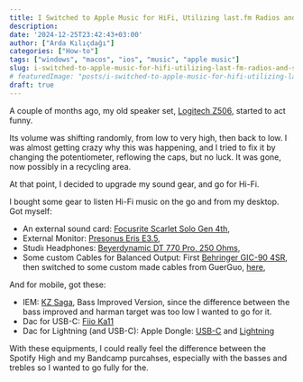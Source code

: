 ```yaml
---
title: I Switched to Apple Music for HiFi, Utilizing last.fm Radios and Scrobbling
description: 
date: '2024-12-25T23:42:43+03:00'
author: ["Arda Kılıçdağı"]
categories: ["How-to"]
tags: ["windows", "macos", "ios", "music", "apple music"]
slug: i-switched-to-apple-music-for-hifi-utilizing-last-fm-radios-and-scrobbling
# featuredImage: "posts/i-switched-to-apple-music-for-hifi-utilizing-last-fm-radios-and-scrobbling/images/feature.jpg"
draft: true
---
```


A couple of months ago, my old speaker set, [Logitech Z506](https://www.amazon.com/dp/B003VAK1FA), started to act funny.

Its volume was shifting randomly, from low to very high, then back to low. I was almost getting crazy why this was happening, and I tried to fix it by changing the potentiometer, reflowing the caps, but no luck. It was gone, now possibly in a recycling area.

At that point, I decided to upgrade my sound gear, and go for Hi-Fi.

I bought some gear to listen Hi-Fi music on the go and from my desktop. Got myself:

* An external sound card: [Focusrite Scarlet Solo Gen 4th](https://focusrite.com/products/scarlett-solo),
* External Monitor: [Presonus Eris E3.5](https://intl.presonus.com/products/eris-e35-studio-monitor),
* Studiı Headphones: [Beyerdynamic DT 770 Pro, 250 Ohms](https://global.beyerdynamic.com/p/dt-770-pro),
* Some custom Cables for Balanced Output: First [Behringer GIC-90 4SR](https://www.behringer.com/product.html?modelCode=0013-AAP), then switched to some custom made cables from GuerGuo, [here](https://www.aliexpress.com/item/1005006465852662.html),

And for mobile, got these:

* IEM: [KZ Saga](https://kz-audio.com/kz-saga.html), Bass Improved Version, since the difference between the bass improved and harman target was too low I wanted to go for it.
* Dac for USB-C: [Fiio Ka11](https://www.jadeaudio.com/XC2?product_id=71&_l=en)
* Dac for Lightning (and USB-C): Apple Dongle: [USB-C](https://www.apple.com/shop/product/MW2Q3AM/A/) and [Lightning](https://www.apple.com/shop/product/MMX62ZM/A/)

With these equipments, I could really feel the difference between the Spotify High and my Bandcamp purcahses, especially with the basses and trebles so I wanted to go fully for the.